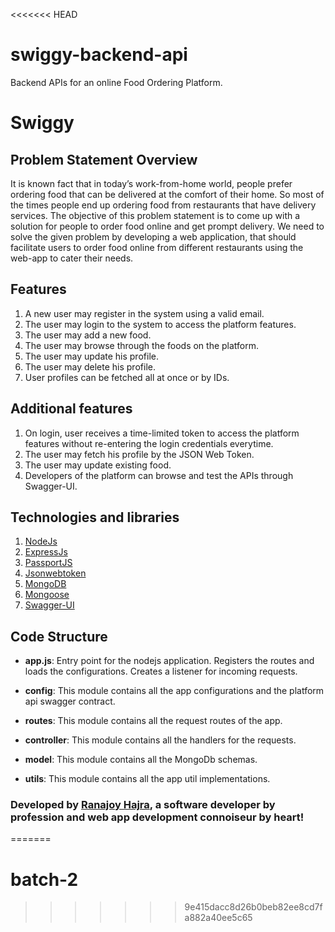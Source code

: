 <<<<<<< HEAD
# swiggy-backend-api
 Backend APIs for an online Food Ordering Platform.

# Swiggy

## Problem Statement Overview

It is known fact that in today’s work-from-home world, people prefer ordering food that can be delivered at the comfort of their home. So most of the times people end up ordering food from restaurants that have delivery services. The objective of this problem statement is to come up with a solution for people to order food online and get prompt delivery.
We need to solve the given problem by developing a web application, that should facilitate users to order food online from different restaurants using the web-app to cater their needs.

## Features

1. A new user may register in the system using a valid email.
2. The user may login to the system to access the platform features.
3. The user may add a new food.
4. The user may browse through the foods on the platform.
5. The user may update his profile.
6. The user may delete his profile.
7. User profiles can be fetched all at once or by IDs.

## Additional features

1. On login, user receives a time-limited token to access the platform features without re-entering the login credentials everytime.
2. The user may fetch his profile by the JSON Web Token.
3. The user may update existing food.
4. Developers of the platform can browse and test the APIs through Swagger-UI.

## Technologies and libraries

1. [NodeJs](https://nodejs.org/en/)
2. [ExpressJs](https://expressjs.com/)
3. [PassportJS](https://www.passportjs.org/)
4. [Jsonwebtoken](https://github.com/auth0/node-jsonwebtoken)
5. [MongoDB](https://www.mongodb.com/)
6. [Mongoose](https://mongoosejs.com/)
7. [Swagger-UI](https://swagger.io/tools/swagger-ui/)

## Code Structure

* <strong>app.js</strong>: Entry point for the nodejs application. Registers the routes and loads the configurations. Creates a listener for incoming requests.

* <strong>config</strong>: This module contains all the app configurations and the platform api swagger contract.

* <strong>routes</strong>: This module contains all the request routes of the app.

* <strong>controller</strong>: This module contains all the handlers for the requests.

* <strong>model</strong>: This module contains all the MongoDb schemas.

* <strong>utils</strong>: This module contains all the app util implementations.

### Developed by [Ranajoy Hajra](mailto:ranajoyhajra@gmail.com), a software developer by profession and web app development connoiseur by heart!
=======
# batch-2
>>>>>>> 9e415dacc8d26b0beb82ee8cd7fa882a40ee5c65

